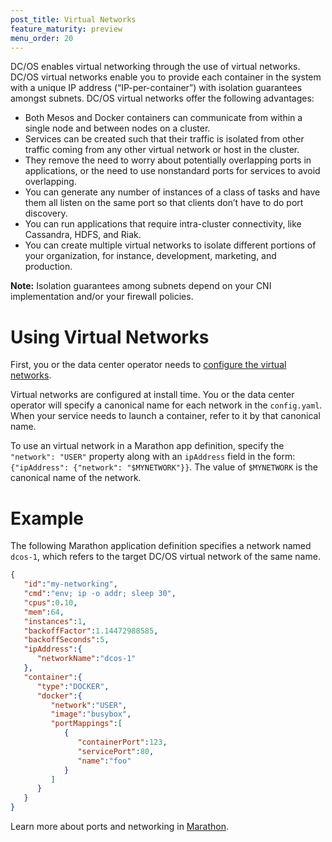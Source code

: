 ```yaml
---
post_title: Virtual Networks
feature_maturity: preview
menu_order: 20 
---
```


DC/OS enables virtual networking through the use of virtual networks. DC/OS virtual networks enable you to provide each container in the system with a unique IP address (“IP-per-container”) with isolation guarantees amongst subnets. DC/OS virtual networks offer the following advantages:

* Both Mesos and Docker containers can communicate from within a single node and between nodes on a cluster.
* Services can be created such that their traffic is isolated from other traffic coming from any other virtual network or host in the cluster.
* They remove the need to worry about potentially overlapping ports in applications, or the need to use nonstandard ports for services to avoid overlapping.
* You can generate any number of instances of a class of tasks and have them all listen on the same port so that clients don’t have to do port discovery.
* You can run applications that require intra-cluster connectivity, like Cassandra, HDFS, and Riak.
* You can create multiple virtual networks to isolate different portions of your organization, for instance, development, marketing, and production.

**Note:** Isolation guarantees among subnets depend on your CNI implementation and/or your firewall policies.

# Using Virtual Networks

First, you or the data center operator needs to [configure the virtual networks](/docs/1.8/administration/virtual-networks/).

Virtual networks are configured at install time. You or the data center operator will specify a canonical name for each network in the `config.yaml`. When your service needs to launch a container, refer to it by that canonical name.

To use an virtual network in a Marathon app definition, specify the `"network": "USER"` property along with an `ipAddress` field in the form: `{"ipAddress": {"network": "$MYNETWORK"}}`. The value of `$MYNETWORK` is the canonical name of the network.

# Example

The following Marathon application definition specifies a network named `dcos-1`, which refers to the target DC/OS virtual network of the same name.

```json
{
   "id":"my-networking",
   "cmd":"env; ip -o addr; sleep 30",
   "cpus":0.10,
   "mem":64,
   "instances":1,
   "backoffFactor":1.14472988585,
   "backoffSeconds":5,
   "ipAddress":{
      "networkName":"dcos-1"
   },
   "container":{
      "type":"DOCKER",
      "docker":{
         "network":"USER",
         "image":"busybox",
         "portMappings":[
            {
               "containerPort":123,
               "servicePort":80,
               "name":"foo"
            }
         ]
      }
   }
}
```

Learn more about ports and networking in [Marathon](/docs/1.8/usage/managing-services/service-ports/).

